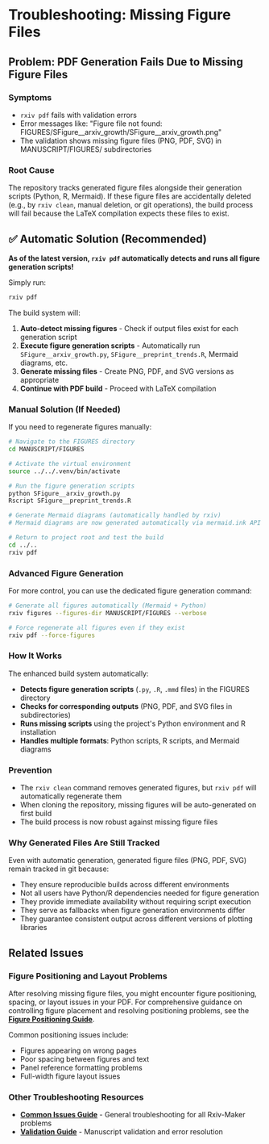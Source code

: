 # Troubleshooting: Missing Figure Files

## Problem: PDF Generation Fails Due to Missing Figure Files

### Symptoms
- `rxiv pdf` fails with validation errors
- Error messages like: "Figure file not found: FIGURES/SFigure__arxiv_growth/SFigure__arxiv_growth.png"
- The validation shows missing figure files (PNG, PDF, SVG) in MANUSCRIPT/FIGURES/ subdirectories

### Root Cause
The repository tracks generated figure files alongside their generation scripts (Python, R, Mermaid). If these figure files are accidentally deleted (e.g., by `rxiv clean`, manual deletion, or git operations), the build process will fail because the LaTeX compilation expects these files to exist.

## ✅ Automatic Solution (Recommended)

**As of the latest version, `rxiv pdf` automatically detects and runs all figure generation scripts!**

Simply run:
```bash
rxiv pdf
```

The build system will:
1. **Auto-detect missing figures** - Check if output files exist for each generation script
2. **Execute figure generation scripts** - Automatically run `SFigure__arxiv_growth.py`, `SFigure__preprint_trends.R`, Mermaid diagrams, etc.
3. **Generate missing files** - Create PNG, PDF, and SVG versions as appropriate
4. **Continue with PDF build** - Proceed with LaTeX compilation

### Manual Solution (If Needed)
If you need to regenerate figures manually:

```bash
# Navigate to the FIGURES directory
cd MANUSCRIPT/FIGURES

# Activate the virtual environment
source ../../.venv/bin/activate

# Run the figure generation scripts
python SFigure__arxiv_growth.py
Rscript SFigure__preprint_trends.R

# Generate Mermaid diagrams (automatically handled by rxiv)
# Mermaid diagrams are now generated automatically via mermaid.ink API

# Return to project root and test the build
cd ../..
rxiv pdf
```

### Advanced Figure Generation
For more control, you can use the dedicated figure generation command:

```bash
# Generate all figures automatically (Mermaid + Python)
rxiv figures --figures-dir MANUSCRIPT/FIGURES --verbose

# Force regenerate all figures even if they exist
rxiv pdf --force-figures
```

### How It Works
The enhanced build system automatically:
- **Detects figure generation scripts** (`.py`, `.R`, `.mmd` files) in the FIGURES directory
- **Checks for corresponding outputs** (PNG, PDF, and SVG files in subdirectories)
- **Runs missing scripts** using the project's Python environment and R installation
- **Handles multiple formats**: Python scripts, R scripts, and Mermaid diagrams

### Prevention
- The `rxiv clean` command removes generated figures, but `rxiv pdf` will automatically regenerate them
- When cloning the repository, missing figures will be auto-generated on first build
- The build process is now robust against missing figure files

### Why Generated Files Are Still Tracked
Even with automatic generation, generated figure files (PNG, PDF, SVG) remain tracked in git because:
- They ensure reproducible builds across different environments
- Not all users have Python/R dependencies needed for figure generation
- They provide immediate availability without requiring script execution
- They serve as fallbacks when figure generation environments differ
- They guarantee consistent output across different versions of plotting libraries

## Related Issues

### Figure Positioning and Layout Problems
After resolving missing figure files, you might encounter figure positioning, spacing, or layout issues in your PDF. For comprehensive guidance on controlling figure placement and resolving positioning problems, see the **[Figure Positioning Guide](../tutorials/figure-positioning.md)**.

Common positioning issues include:
- Figures appearing on wrong pages
- Poor spacing between figures and text
- Panel reference formatting problems
- Full-width figure layout issues

### Other Troubleshooting Resources
- **[Common Issues Guide](common-issues.md)** - General troubleshooting for all Rxiv-Maker problems
- **[Validation Guide](validate_manuscript.md)** - Manuscript validation and error resolution